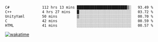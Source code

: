 <!--START_SECTION:waka-->

```txt
C#               112 hrs 13 mins ███████████████████████▒░   93.49 %
C++              4 hrs 27 mins   █░░░░░░░░░░░░░░░░░░░░░░░░   03.72 %
UnityYaml        50 mins         ▒░░░░░░░░░░░░░░░░░░░░░░░░   00.70 %
C                42 mins         ░░░░░░░░░░░░░░░░░░░░░░░░░   00.59 %
HTML             41 mins         ░░░░░░░░░░░░░░░░░░░░░░░░░   00.57 %
```

<!--END_SECTION:waka-->
[![wakatime](https://wakatime.com/badge/user/6c2f442e-41b4-42e3-bc06-d5d8203ad1da.svg)](https://wakatime.com/@6c2f442e-41b4-42e3-bc06-d5d8203ad1da)
